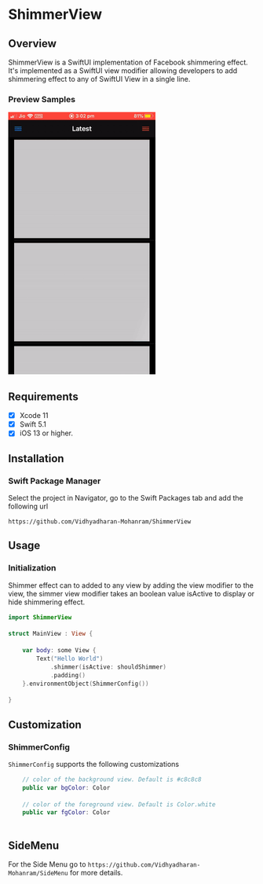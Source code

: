 # ShimmerView

## Overview

ShimmerView is a SwiftUI implementation of Facebook shimmering effect. It's implemented as a SwiftUI view modifier allowing developers to add shimmering effect to any of SwiftUI View in a single line.

### Preview Samples

![](https://raw.githubusercontent.com/Vidhyadharan-Mohanram/ShimmerView/master/etc/LeftPanel.gif)

## Requirements
- [x] Xcode 11
- [x] Swift 5.1
- [x] iOS 13 or higher.

## Installation
### Swift Package Manager

Select the project in Navigator, go to the Swift Packages tab and add the following url 

```
https://github.com/Vidhyadharan-Mohanram/ShimmerView
```

## Usage
### Initialization

Shimmer effect can to added to any view by adding the view modifier to the view, the simmer view modifier takes an boolean value isActive to display or hide shimmering effect.

```swift
import ShimmerView 

struct MainView : View {
    
    var body: some View {
        Text("Hello World")
            .shimmer(isActive: shouldShimmer)
            .padding()
    }.environmentObject(ShimmerConfig())
    
}
```



## Customization
### ShimmerConfig

`ShimmerConfig` supports the following customizations

```swift
    // color of the background view. Default is #c8c8c8
    public var bgColor: Color
	
    // color of the foreground view. Default is Color.white
    public var fgColor: Color
    
```

## SideMenu
For the Side Menu go to `https://github.com/Vidhyadharan-Mohanram/SideMenu` for more details.
